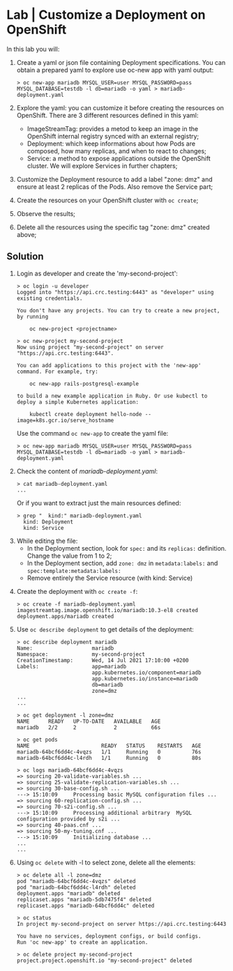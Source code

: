 # Lab | Customize a Deployment on OpenShift

In this lab you will:

1. Create a yaml or json file containing Deployment specifications. You can
   obtain a prepared yaml to explore use oc-new app with yaml output:

   ``` console
   > oc new-app mariadb MYSQL_USER=user MYSQL_PASSWORD=pass MYSQL_DATABASE=testdb -l db=mariadb -o yaml > mariadb-deployment.yaml
   ```

2. Explore the yaml: you can customize it before creating the resources on
   OpenShift.
   There are 3 different resources defined in this yaml:
   - ImageStreamTag: provides a metod to keep an image in the OpenShift
     internal registry synced with an external registry;
   - Deployment: which keep informations about how Pods are composed, how many
     replicas, and when to react to changes;
   - Service: a method to expose applications outside the OpenShift cluster.
     We will explore Services in further chapters;

3. Customize the Deployment resource to add a label "zone: dmz" and ensure
   at least 2 replicas of the Pods. Also remove the Service part;

4. Create the resources on your OpenShift cluster with ```oc create```;

5. Observe the results;

6. Delete all the resources using the specific tag "zone: dmz" created above;

## Solution

1. Login as developer and create the 'my-second-project':

   ```console
   > oc login -u developer
   Logged into "https://api.crc.testing:6443" as "developer" using existing credentials.

   You don't have any projects. You can try to create a new project, by running

       oc new-project <projectname>

   > oc new-project my-second-project
   Now using project "my-second-project" on server "https://api.crc.testing:6443".

   You can add applications to this project with the 'new-app' command. For example, try:

       oc new-app rails-postgresql-example

   to build a new example application in Ruby. Or use kubectl to deploy a simple Kubernetes application:

       kubectl create deployment hello-node --image=k8s.gcr.io/serve_hostname
   ```

   Use the command ```oc new-app``` to create the yaml file:

   ```console
   > oc new-app mariadb MYSQL_USER=user MYSQL_PASSWORD=pass MYSQL_DATABASE=testdb -l db=mariadb -o yaml > mariadb-deployment.yaml
   ```

2. Check the content of *mariadb-deployment.yaml*:

   ```console
   > cat mariadb-deployment.yaml
   ...
   ```

   Or if you want to extract just the main resources defined:

   ```console
   > grep "  kind:" mariadb-deployment.yaml
     kind: Deployment
     kind: Service
   ```

3) While editing the file:
   - In the Deployment section, look for ```spec:``` and its ```replicas:```
     definition.
     Change the value from 1 to 2;
   - In the Deployment section, add ```zone: dmz``` in
     ```metadata:labels:```
     and
     ```spec:template:metadata:labels:```
   - Remove entirely the Service resource (with kind: Service)

4. Create the deployment with ```oc create -f```:

   ```console
   > oc create -f mariadb-deployment.yaml
   imagestreamtag.image.openshift.io/mariadb:10.3-el8 created
   deployment.apps/mariadb created
   ```

5. Use ```oc describe deployment``` to get details of the deployment:

   ```console
   > oc describe deployment mariadb
   Name:                   mariadb
   Namespace:              my-second-project
   CreationTimestamp:      Wed, 14 Jul 2021 17:10:00 +0200
   Labels:                 app=mariadb
                           app.kubernetes.io/component=mariadb
                           app.kubernetes.io/instance=mariadb
                           db=mariadb
                           zone=dmz
   ...
   ...

   > oc get deployment -l zone=dmz
   NAME      READY   UP-TO-DATE   AVAILABLE   AGE
   mariadb   2/2     2            2           66s

   > oc get pods
   NAME                       READY   STATUS    RESTARTS   AGE
   mariadb-64bcf6dd4c-4vqzs   1/1     Running   0          76s
   mariadb-64bcf6dd4c-l4rdh   1/1     Running   0          80s

   > oc logs mariadb-64bcf6dd4c-4vqzs
   => sourcing 20-validate-variables.sh ...
   => sourcing 25-validate-replication-variables.sh ...
   => sourcing 30-base-config.sh ...
   ---> 15:10:09     Processing basic MySQL configuration files ...
   => sourcing 60-replication-config.sh ...
   => sourcing 70-s2i-config.sh ...
   ---> 15:10:09     Processing additional arbitrary  MySQL configuration provided by s2i ...
   => sourcing 40-paas.cnf ...
   => sourcing 50-my-tuning.cnf ...
   ---> 15:10:09     Initializing database ...
   ...
   ...
   ```

6. Using ```oc delete``` with -l to select zone, delete all the elements:

   ```console
   > oc delete all -l zone=dmz
   pod "mariadb-64bcf6dd4c-4vqzs" deleted
   pod "mariadb-64bcf6dd4c-l4rdh" deleted
   deployment.apps "mariadb" deleted
   replicaset.apps "mariadb-5db7475f4" deleted
   replicaset.apps "mariadb-64bcf6dd4c" deleted

   > oc status
   In project my-second-project on server https://api.crc.testing:6443

   You have no services, deployment configs, or build configs.
   Run 'oc new-app' to create an application.

   > oc delete project my-second-project
   project.project.openshift.io "my-second-project" deleted
   ```
